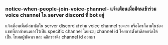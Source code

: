 ### notice-when-people-join-voice-channel- แจ้งเตือนเมื่อมีคนเข้าร่วม voice channel ใน server discord ที่ bot อยู่
แจ้งเตือนเมื่อมีสมาชิกใน server discord เข้าร่วม voice channel ของเรา หรือไครก็ตามในช่องแชทที่เรากำหนดเอาไว้เป็น specific channel 
โดยระบุ channel id โดยการตั้งค่าดิสคอร์ดให้เป็น โหมดผู้พัฒนา และ คลิกขวาดึง channel id ออกมา

